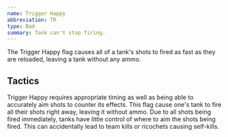 ```yaml
---
name: Trigger Happy
abbreviation: TR
type: Bad
summary: Tank can't stop firing.
---
```


The Trigger Happy flag causes all of a tank's shots to fired as fast as they are reloaded, leaving a tank without any ammo.

## Tactics 

Trigger Happy requires appropriate timing as well as being able to accurately aim shots to counter its effects. This flag cause one's tank to fire all their shots right away, leaving it without ammo. Due to all shots being fired immediately, tanks have little control of where to aim the shots being fired. This can accidentally lead to team kills or ricochets causing self-kills.